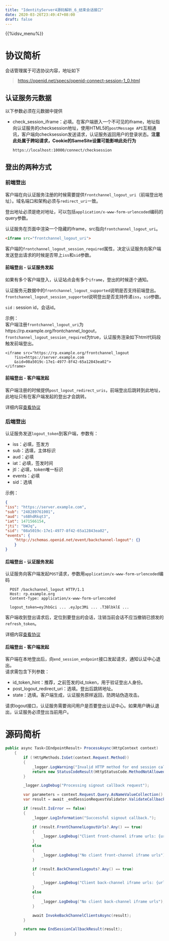 ```yaml
---
title: "IdentityServer4源码解析_6_结束会话接口"
date: 2020-03-26T23:49:47+08:00
draft: false
---
```

{{%idsv_menu%}}
# 协议简析
会话管理属于可选协议内容，地址如下
> https://openid.net/specs/openid-connect-session-1_0.html

## 认证服务元数据
以下参数必须在元数据中提供
- check_session_iframe：必填。在客户端嵌入一个不可见的iframe，地址指向认证服务的checksession地址，使用HTML5的`postMessage API`互相通讯，客户端向checksession发送请求，认证服务返回用户的登录状态。**注意此处属于跨站请求，Cookie的SameSite设置可能影响此处行为**
  ```
  https://localhost:10000/connect/checksession
  ```

## 登出的两种方式
### 前端登出
客户端在向认证服务注册的时候需要提供`frontchannel_logout_uri`（前端登出地址）。域名端口和架构必须与`redirect_uri`一致。  

登出地址必须是绝对地址，可以包括`application/x-www-form-urlencoded`编码的query参数。  

认证服务在页面中渲染一个隐藏的iframe，src指向`frontchannel_logout_uri`。  
```html
<iframe src="frontchannel_logout_uri">
```

客户端的`frontchannel_logout_session_required`属性，决定认证服务向客户端发送登出请求的时候是否带上`iss`和`sid`参数。  

#### 前端登出 - 认证服务发起
如果有多个客户端登入，认证站点会有多个`iframe`，登出的时候逐个通知。  

认证服务元数据中的`frontchannel_logout_supported`说明是否支持前端登出。`frontchannel_logout_session_supported`说明登出是否支持传递`iss`，`sid`参数。  

`sid` : session id，会话id。  

示例：  
客户端注册`frontchannel_logout_uri`为https://rp.example.org/frontchannel_logout，`frontchannel_logout_session_required`为true，认证服务渲染如下html代码段触发前端登出。  
```http
<iframe src="https://rp.example.org/frontchannel_logout
    ?iss=https://server.example.com
    &sid=08a5019c-17e1-4977-8f42-65a12843ea02">
</iframe>
```

#### 前端登出 - 客户端发起
客户端注册的时候提供`post_logout_redirect_uris`，前端登出后跳转到此地址，此地址只有在客户端发起的登出才会跳转。

详细内容[查看协议](https://openid.net/specs/openid-connect-session-1_0.html#OpenID.FrontChannel)
### 后端登出
认证服务发送`logout_token`到客户端，参数有：
- iss：必填，签发方
- sub：选填，主体标识
- aud：必填
- iat：必填，签发时间
- jtl：必填，token唯一标识
- events：必填
- sid：选填 
 
示例：  
```json
{
"iss": "https://server.example.com",
"sub": "248289761001",
"aud": "s6BhdRkqt3",
"iat": 1471566154,
"jti": "bWJq",
"sid": "08a5019c-17e1-4977-8f42-65a12843ea02",
"events": {
    "http://schemas.openid.net/event/backchannel-logout": {}
    }
}
```

#### 后端登出 - 认证服务发起
认证服务向客户端发起`POST`请求，参数用`application/x-www-form-urlencoded`编码
```http
  POST /backchannel_logout HTTP/1.1
  Host: rp.example.org
  Content-Type: application/x-www-form-urlencoded

  logout_token=eyJhbGci ... .eyJpc3Mi ... .T3BlbklE ...
```

客户端收到登出请求后，定位到要登出的会话，注销当前会话不应当撤销已颁发的`refresh_token`。

详细内容[查看协议](https://openid.net/specs/openid-connect-backchannel-1_0.html)

#### 后端登出 - 客户端发起
客户端在本地登出后，向`end_session_endpoint`接口发起请求，通知认证中心退出。  
请求需包含下列参数：  
- id_token_hint：推荐，之前签发的id_token，用于验证登出人身份。
- post_logout_redirect_uri：选填。登出后跳转地址。
- state：选填。客户端生成，认证服务原样返回，防跨站伪造攻击。

请求logout接口，认证服务需要询问用户是否要登出认证中心。如果用户确认退出，认证服务必须登出当前用户。

# 源码简析
```csharp
public async Task<IEndpointResult> ProcessAsync(HttpContext context)
    {
        if (!HttpMethods.IsGet(context.Request.Method))
        {
            _logger.LogWarning("Invalid HTTP method for end session callback endpoint.");
            return new StatusCodeResult(HttpStatusCode.MethodNotAllowed);
        }

        _logger.LogDebug("Processing signout callback request");

        var parameters = context.Request.Query.AsNameValueCollection();
        var result = await _endSessionRequestValidator.ValidateCallbackAsync(parameters);

        if (result.IsError == false)
        {
            _logger.LogInformation("Successful signout callback.");

            if (result.FrontChannelLogoutUrls?.Any() == true)
            {
                _logger.LogDebug("Client front-channel iframe urls: {urls}", result.FrontChannelLogoutUrls);
            }
            else
            {
                _logger.LogDebug("No client front-channel iframe urls");
            }

            if (result.BackChannelLogouts?.Any() == true)
            {

                _logger.LogDebug("Client back-channel iframe urls: {urls}", result.BackChannelLogouts.Select(x=>x.LogoutUri));
            }
            else
            {
                _logger.LogDebug("No client back-channel iframe urls");
            }

            await InvokeBackChannelClientsAsync(result);
        }

        return new EndSessionCallbackResult(result);
    }
```

